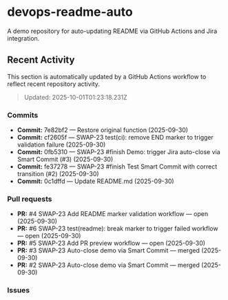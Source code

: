 # devops-readme-auto
A demo repository for auto-updating README via GitHub Actions and Jira integration.

##  Recent Activity
This section is automatically updated by a GitHub Actions workflow to reflect recent repository activity.

<!--START_SECTION:activity-->
> Updated: 2025-10-01T01:23:18.231Z

### Commits
- **Commit:** 7e82bf2 — Restore original function (2025-09-30)
- **Commit:** cf2605f — SWAP-23 test(ci): remove END marker to trigger validation failure (2025-09-30)
- **Commit:** 0fb5310 — SWAP-23 #finish Demo: trigger Jira auto-close via Smart Commit (#3) (2025-09-30)
- **Commit:** fe37278 — SWAP-23 #finish Test Smart Commit with correct transition (#2) (2025-09-30)
- **Commit:** 0c1dffd — Update README.md (2025-09-30)

### Pull requests
- **PR:** #4 SWAP-23 Add README marker validation workflow — open (2025-09-30)
- **PR:** #6 SWAP-23 test(readme): break marker to trigger failed workflow — open (2025-09-30)
- **PR:** #5 SWAP-23 Add PR preview workflow — open (2025-09-30)
- **PR:** #3 SWAP-23 Auto-close demo via Smart Commit — merged (2025-09-30)
- **PR:** #2 SWAP-23 Auto-close demo via Smart Commit — merged (2025-09-30)

### Issues
<!--END_SECTION:activity-->


<!-- Smart Commit FINISH test -->
